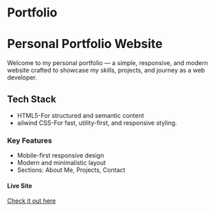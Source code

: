 # Portfolio

<div>
  <h1>Personal Portfolio Website</h1>
  <p>
    Welcome to my personal portfolio — a simple, responsive, and modern website crafted to showcase my skills, projects, and journey as a web developer.
  </p>

  <h2>Tech Stack</h2>
  <ul>
    <li>HTML5-For structured and semantic content</li>
    <li>ailwind CSS-For fast, utility-first, and responsive styling.</li>
  </ul>

  <h3>Key Features</h3>
  <ul>
    <li>Mobile-first responsive design</li>
    <li>Modern and minimalistic layout</li>
    <li>Sections: About Me, Projects, Contact</li>
  </ul>

  <h4>Live Site</h4>
  <a href="https://abdullah-eta-three.vercel.app">Check it out here</a>
</div>
